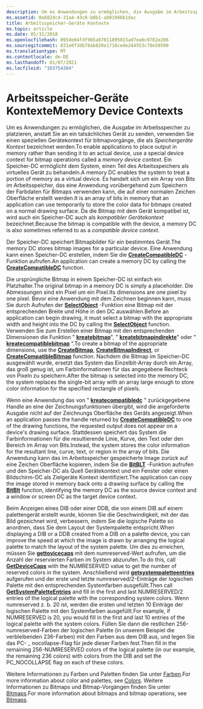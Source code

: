 ```yaml
---
description: Um es Anwendungen zu ermöglichen, die Ausgabe im Arbeitsspeicher zu platzieren, anstatt Sie an ein tatsächliches Gerät zu senden, verwenden Sie einen speziellen Gerätekontext für bitmapvorgänge, die als Speichergeräte Kontext bezeichnet werden.
ms.assetid: 0a682dc4-31a4-43c8-b0b1-ab01986b1dac
title: Arbeitsspeicher-Geräte Kontexte
ms.topic: article
ms.date: 05/31/2018
ms.openlocfilehash: 095de04fdf965a87011895015ad7ea6c9782e286
ms.sourcegitcommit: 831e8f3db78ab820e1710cede244553c70e50500
ms.translationtype: MT
ms.contentlocale: de-DE
ms.lasthandoff: 01/07/2021
ms.locfileid: "103754384"
---
```

# <a name="memory-device-contexts"></a><span data-ttu-id="867de-103">Arbeitsspeicher-Geräte Kontexte</span><span class="sxs-lookup"><span data-stu-id="867de-103">Memory Device Contexts</span></span>

<span data-ttu-id="867de-104">Um es Anwendungen zu ermöglichen, die Ausgabe im Arbeitsspeicher zu platzieren, anstatt Sie an ein tatsächliches Gerät zu senden, verwenden Sie einen speziellen Gerätekontext für bitmapvorgänge, die als *Speichergeräte Kontext* bezeichnet werden.</span><span class="sxs-lookup"><span data-stu-id="867de-104">To enable applications to place output in memory rather than sending it to an actual device, use a special device context for bitmap operations called a *memory device context*.</span></span> <span data-ttu-id="867de-105">Ein Speicher-DC ermöglicht dem System, einen Teil des Arbeitsspeichers als virtuelles Gerät zu behandeln.</span><span class="sxs-lookup"><span data-stu-id="867de-105">A memory DC enables the system to treat a portion of memory as a virtual device.</span></span> <span data-ttu-id="867de-106">Es handelt sich um ein Array von Bits im Arbeitsspeicher, das eine Anwendung vorübergehend zum Speichern der Farbdaten für Bitmaps verwenden kann, die auf einer normalen Zeichen Oberfläche erstellt werden.</span><span class="sxs-lookup"><span data-stu-id="867de-106">It is an array of bits in memory that an application can use temporarily to store the color data for bitmaps created on a normal drawing surface.</span></span> <span data-ttu-id="867de-107">Da die Bitmap mit dem Gerät kompatibel ist, wird auch ein Speicher-DC auch als *kompatibler Gerätekontext* bezeichnet.</span><span class="sxs-lookup"><span data-stu-id="867de-107">Because the bitmap is compatible with the device, a memory DC is also sometimes referred to as a *compatible device context*.</span></span>

<span data-ttu-id="867de-108">Der Speicher-DC speichert Bitmapbilder für ein bestimmtes Gerät.</span><span class="sxs-lookup"><span data-stu-id="867de-108">The memory DC stores bitmap images for a particular device.</span></span> <span data-ttu-id="867de-109">Eine Anwendung kann einen Speicher-DC erstellen, indem Sie die [**CreateCompatibleDC**](/windows/desktop/api/Wingdi/nf-wingdi-createcompatibledc) -Funktion aufrufen.</span><span class="sxs-lookup"><span data-stu-id="867de-109">An application can create a memory DC by calling the [**CreateCompatibleDC**](/windows/desktop/api/Wingdi/nf-wingdi-createcompatibledc) function.</span></span>

<span data-ttu-id="867de-110">Die ursprüngliche Bitmap in einem Speicher-DC ist einfach ein Platzhalter.</span><span class="sxs-lookup"><span data-stu-id="867de-110">The original bitmap in a memory DC is simply a placeholder.</span></span> <span data-ttu-id="867de-111">Die Abmessungen sind ein Pixel um ein Pixel.</span><span class="sxs-lookup"><span data-stu-id="867de-111">Its dimensions are one pixel by one pixel.</span></span> <span data-ttu-id="867de-112">Bevor eine Anwendung mit dem Zeichnen beginnen kann, muss Sie durch Aufrufen der [**SelectObject**](/windows/desktop/api/Wingdi/nf-wingdi-selectobject) -Funktion eine Bitmap mit der entsprechenden Breite und Höhe in den DC auswählen.</span><span class="sxs-lookup"><span data-stu-id="867de-112">Before an application can begin drawing, it must select a bitmap with the appropriate width and height into the DC by calling the [**SelectObject**](/windows/desktop/api/Wingdi/nf-wingdi-selectobject) function.</span></span> <span data-ttu-id="867de-113">Verwenden Sie zum Erstellen einer Bitmap mit den entsprechenden Dimensionen die Funktion " [**kreatebitmap**](/windows/desktop/api/Wingdi/nf-wingdi-createbitmap)", " [**kreatebitmapindirekte**](/windows/desktop/api/Wingdi/nf-wingdi-createbitmapindirect)" oder " [**kreatecompatiblebitmap**](/windows/desktop/api/Wingdi/nf-wingdi-createcompatiblebitmap) ".</span><span class="sxs-lookup"><span data-stu-id="867de-113">To create a bitmap of the appropriate dimensions, use the [**CreateBitmap**](/windows/desktop/api/Wingdi/nf-wingdi-createbitmap), [**CreateBitmapIndirect**](/windows/desktop/api/Wingdi/nf-wingdi-createbitmapindirect), or [**CreateCompatibleBitmap**](/windows/desktop/api/Wingdi/nf-wingdi-createcompatiblebitmap) function.</span></span> <span data-ttu-id="867de-114">Nachdem die Bitmap im Speicher-DC ausgewählt wurde, ersetzt das System das Einzelbit-Array durch ein Array, das groß genug ist, um Farbinformationen für das angegebene Rechteck von Pixeln zu speichern.</span><span class="sxs-lookup"><span data-stu-id="867de-114">After the bitmap is selected into the memory DC, the system replaces the single-bit array with an array large enough to store color information for the specified rectangle of pixels.</span></span>

<span data-ttu-id="867de-115">Wenn eine Anwendung das von " [**kreatecompatibledc**](/windows/desktop/api/Wingdi/nf-wingdi-createcompatibledc) " zurückgegebene Handle an eine der Zeichnungsfunktionen übergibt, wird die angeforderte Ausgabe nicht auf der Zeichnungs Oberfläche des Geräts angezeigt.</span><span class="sxs-lookup"><span data-stu-id="867de-115">When an application passes the handle returned by [**CreateCompatibleDC**](/windows/desktop/api/Wingdi/nf-wingdi-createcompatibledc) to one of the drawing functions, the requested output does not appear on a device's drawing surface.</span></span> <span data-ttu-id="867de-116">Stattdessen speichert das System die Farbinformationen für die resultierende Linie, Kurve, den Text oder den Bereich im Array von Bits.</span><span class="sxs-lookup"><span data-stu-id="867de-116">Instead, the system stores the color information for the resultant line, curve, text, or region in the array of bits.</span></span> <span data-ttu-id="867de-117">Die Anwendung kann das im Arbeitsspeicher gespeicherte Image zurück auf eine Zeichen Oberfläche kopieren, indem Sie die [**BitBLT**](/windows/desktop/api/Wingdi/nf-wingdi-bitblt) -Funktion aufrufen und den Speicher-DC als Quell Gerätekontext und ein Fenster oder einen Bildschirm-DC als Zielgeräte Kontext identifiziert.</span><span class="sxs-lookup"><span data-stu-id="867de-117">The application can copy the image stored in memory back onto a drawing surface by calling the [**BitBlt**](/windows/desktop/api/Wingdi/nf-wingdi-bitblt) function, identifying the memory DC as the source device context and a window or screen DC as the target device context.</span></span>

<span data-ttu-id="867de-118">Beim Anzeigen eines DIB oder einer DDB, die von einem DIB auf einem palettengerät erstellt wurde, können Sie die Geschwindigkeit, mit der das Bild gezeichnet wird, verbessern, indem Sie die logische Palette so anordnen, dass Sie dem Layout der Systempalette entspricht.</span><span class="sxs-lookup"><span data-stu-id="867de-118">When displaying a DIB or a DDB created from a DIB on a palette device, you can improve the speed at which the image is drawn by arranging the logical palette to match the layout of the system palette.</span></span> <span data-ttu-id="867de-119">Um dies zu erreichen, müssen Sie [**gettovicecaps**](/windows/desktop/api/Wingdi/nf-wingdi-getdevicecaps) mit dem numreserved-Wert aufrufen, um die Anzahl der reservierten Farben im System abzurufen.</span><span class="sxs-lookup"><span data-stu-id="867de-119">To do this, call [**GetDeviceCaps**](/windows/desktop/api/Wingdi/nf-wingdi-getdevicecaps) with the NUMRESERVED value to get the number of reserved colors in the system.</span></span> <span data-ttu-id="867de-120">Anschließend wird [**getsystempaletteentries**](/windows/desktop/api/Wingdi/nf-wingdi-getsystempaletteentries) aufgerufen und der erste und letzte numreserved/2-Einträge der logischen Palette mit den entsprechenden Systemfarben ausgefüllt.</span><span class="sxs-lookup"><span data-stu-id="867de-120">Then call [**GetSystemPaletteEntries**](/windows/desktop/api/Wingdi/nf-wingdi-getsystempaletteentries) and fill in the first and last NUMRESERVED/2 entries of the logical palette with the corresponding system colors.</span></span> <span data-ttu-id="867de-121">Wenn numreserved z. b. 20 ist, werden die ersten und letzten 10 Einträge der logischen Palette mit den Systemfarben ausgefüllt.</span><span class="sxs-lookup"><span data-stu-id="867de-121">For example, if NUMRESERVED is 20, you would fill in the first and last 10 entries of the logical palette with the system colors.</span></span> <span data-ttu-id="867de-122">Füllen Sie dann die restlichen 256-numreserved-Farben der logischen Palette (in unserem Beispiel die verbleibenden 236-Farben) mit den Farben aus dem DIB aus, und legen Sie das PC- \_ nocollapse-Flag für jede dieser Farben fest.</span><span class="sxs-lookup"><span data-stu-id="867de-122">Then fill in the remaining 256-NUMRESERVED colors of the logical palette (in our example, the remaining 236 colors) with colors from the DIB and set the PC\_NOCOLLAPSE flag on each of these colors.</span></span>

<span data-ttu-id="867de-123">Weitere Informationen zu Farben und Paletten finden Sie unter [Farben](colors.md).</span><span class="sxs-lookup"><span data-stu-id="867de-123">For more information about color and palettes, see [Colors](colors.md).</span></span> <span data-ttu-id="867de-124">Weitere Informationen zu Bitmaps und Bitmap-Vorgängen finden Sie unter [Bitmaps](bitmaps.md).</span><span class="sxs-lookup"><span data-stu-id="867de-124">For more information about bitmaps and bitmap operations, see [Bitmaps](bitmaps.md).</span></span>

 

 



